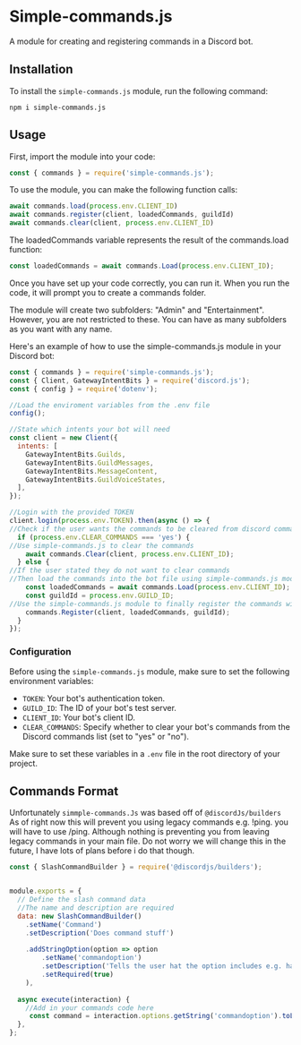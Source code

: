 # Simple-commands.js

A module for creating and registering commands in a Discord bot.

## Installation

To install the `simple-commands.js` module, run the following command:

```shell
npm i simple-commands.js
```



## Usage

First, import the module into your code:

```js
const { commands } = require('simple-commands.js');
```
To use the module, you can make the following function calls:

```js
await commands.load(process.env.CLIENT_ID)
await commands.register(client, loadedCommands, guildId)
await commands.clear(client, process.env.CLIENT_ID)
```
The loadedCommands variable represents the result of the commands.load function:
```js
const loadedCommands = await commands.Load(process.env.CLIENT_ID);
```
Once you have set up your code correctly, you can run it. When you run the code, it will prompt you to create a commands folder.

The module will create two subfolders: "Admin" and "Entertainment". However, you are not restricted to these. You can have as many subfolders as you want with any name.


Here's an example of how to use the simple-commands.js module in your Discord bot:

```js
const { commands } = require('simple-commands.js');
const { Client, GatewayIntentBits } = require('discord.js');
const { config } = require('dotenv');

//Load the enviroment variables from the .env file
config();

//State which intents your bot will need
const client = new Client({
  intents: [
    GatewayIntentBits.Guilds,
    GatewayIntentBits.GuildMessages,
    GatewayIntentBits.MessageContent,
    GatewayIntentBits.GuildVoiceStates,
  ],
});

//Login with the provided TOKEN
client.login(process.env.TOKEN).then(async () => {
//Check if the user wants the commands to be cleared from discord commands list
  if (process.env.CLEAR_COMMANDS === 'yes') {
//Use simple-commands.js to clear the commands
    await commands.Clear(client, process.env.CLIENT_ID);
  } else {
//If the user stated they do not want to clear commands 
//Then load the commands into the bot file using simple-commands.js module
    const loadedCommands = await commands.Load(process.env.CLIENT_ID); // Await the result of the Load function
    const guildId = process.env.GUILD_ID;
//Use the simple-commands.js module to finally register the commands with discord
    commands.Register(client, loadedCommands, guildId);
  }
});

```
### Configuration

Before using the `simple-commands.js` module, make sure to set the following environment variables:

- `TOKEN`: Your bot's authentication token.
- `GUILD_ID`: The ID of your bot's test server.
- `CLIENT_ID`: Your bot's client ID.
- `CLEAR_COMMANDS`: Specify whether to clear your bot's commands from the Discord commands list (set to "yes" or "no").

Make sure to set these variables in a `.env` file in the root directory of your project.


## Commands Format

Unfortunately `simmple-commands.Js` was based off of `@discordJs/builders` As of right now this will prevent you using legacy commands e.g. !ping. you will have to use 
/ping. Although nothing is preventing you from leaving legacy commands in your main file. Do not worry we will change this in the future, I have lots of plans before i do that though.

```js
const { SlashCommandBuilder } = require('@discordjs/builders');


module.exports = {
  // Define the slash command data
  //The name and description are required
  data: new SlashCommandBuilder()
    .setName('Command')
    .setDescription('Does command stuff')
    
    .addStringOption(option => option
        .setName('commandoption')
        .setDescription('Tells the user hat the option includes e.g. has to be a user')
        .setRequired(true)
    ),
  
  async execute(interaction) {
    //Add in your commands code here
     const command = interaction.options.getString('commandoption').toLowerCase();
  },
};

```
